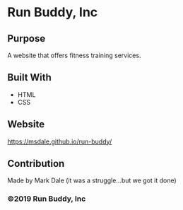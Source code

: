 # Run Buddy, Inc

## Purpose
A website that offers fitness training services. 

## Built With
* HTML
* CSS

## Website
 https://msdale.github.io/run-buddy/

## Contribution
Made by Mark Dale (it was a struggle...but we got it done)

### ©️2019 Run Buddy, Inc 